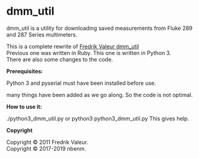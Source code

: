# dmm_util
dmm_util is a utility for downloading saved measurements from Fluke 289 and 287 Series multimeters.

This is a complete rewrite of [Fredrik Valeur dmm_util](https://github.com/fvaleur/dmm_util)  
Previous one was written in Ruby. This one is written in Python 3.  
There are also some changes to the code.

**Prerequisites:**

Python 3 and pyserial must have been installed before use.

many things have been added as we go along. So the code is not optimal.

**How to use it:**

./python3_dmm_util.py or python3 python3_dmm_util.py
This gives help.

**Copyright**

Copyright © 2011 Fredrik Valeur.  
Copyright © 2017-2019 nbenm.  
